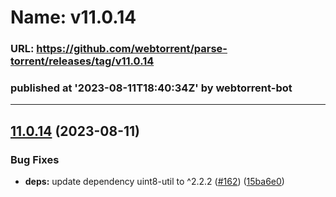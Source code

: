 # Name: v11.0.14 
### URL: https://github.com/webtorrent/parse-torrent/releases/tag/v11.0.14
### published at '2023-08-11T18:40:34Z' by webtorrent-bot
---
## [11.0.14](https://github.com/webtorrent/parse-torrent/compare/v11.0.13...v11.0.14) (2023-08-11)


### Bug Fixes

* **deps:** update dependency uint8-util to ^2.2.2 ([#162](https://github.com/webtorrent/parse-torrent/issues/162)) ([15ba6e0](https://github.com/webtorrent/parse-torrent/commit/15ba6e022c53d17d8a15deebbac887736638af4e))




